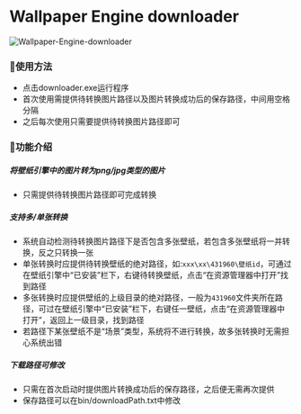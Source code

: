 # Wallpaper Engine downloader

![Wallpaper-Engine-downloader](https://socialify.git.ci/zuo-shi-yun/Wallpaper-Engine-downloader/image?description=1&font=Bitter&language=1&logo=https%3A%2F%2Fi.postimg.cc%2Fxd1c0GWx%2Fimage.png&name=1&owner=1&theme=Light)

### :clap:使用方法

- 点击downloader.exe运行程序
- 首次使用需提供待转换图片路径以及图片转换成功后的保存路径，中间用空格分隔
- 之后每次使用只需要提供待转换图片路径即可

### :muscle:功能介绍

##### 将壁纸引擎中的图片转为png/jpg类型的图片

- 只需提供待转换图片路径即可完成转换

##### 支持多/单张转换

- 系统自动检测待转换图片路径下是否包含多张壁纸，若包含多张壁纸将一并转换，反之只转换一张
- 单张转换时应提供待转换壁纸的绝对路径，如:`xxx\xx\431960\壁纸id`，可通过在壁纸引擎中“已安装”栏下，右键待转换壁纸，点击“在资源管理器中打开”找到路径
- 多张转换时应提供壁纸的上级目录的绝对路径，一般为`431960`文件夹所在路径，可过在壁纸引擎中“已安装”栏下，右键任一壁纸，点击“在资源管理器中打开”，返回上一级目录，找到路径
- 若路径下某张壁纸不是“场景”类型，系统将不进行转换，故多张转换时无需担心系统出错

##### 下载路径可修改

- 只需在首次启动时提供图片转换成功后的保存路径，之后便无需再次提供
- 保存路径可以在bin/downloadPath.txt中修改